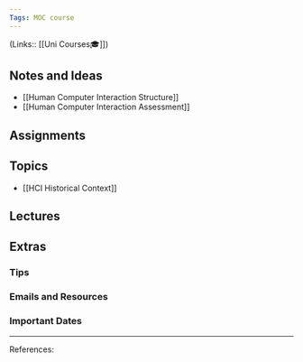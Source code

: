 ```yaml
---
Tags: MOC course
---
```

(Links:: [[Uni Courses🎓]])
## Notes and Ideas
- [[Human Computer Interaction Structure]]
- [[Human Computer Interaction Assessment]]
## Assignments
## Topics
- [[HCI Historical Context]]
## Lectures
## Extras
### Tips
### Emails and Resources
### Important Dates
___
References:

